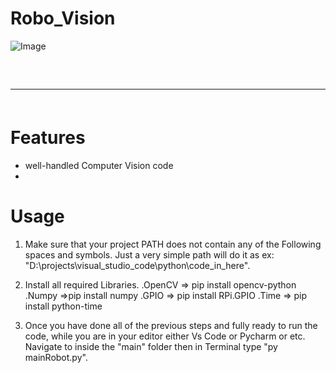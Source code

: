 # Robo_Vision

![Image](https://user-images.githubusercontent.com/64253660/240931398-b128e9f5-534c-447c-8a65-834b3d4547c7.jpg)

<hr style="border-radius: 2%; margin-top: 60px; margin-bottom: 60px;" noshade="" size="20" width="100%">

# Features

-   well-handled Computer Vision code
- 

# Usage

1. Make sure that your project PATH does not contain any of the Following spaces and symbols.
  Just a very simple path will do it as ex: "D:\projects\visual_studio_code\python\code_in_here".

2. Install all required Libraries.
  .OpenCV => pip install opencv-python
  .Numpy =>pip install numpy
  .GPIO => pip install RPi.GPIO
  .Time => pip install python-time
  
3. Once you have done all of the previous steps and fully ready to run the code,
  while you are in your editor either Vs Code or Pycharm or etc.
  Navigate to inside the "main" folder then in Terminal type "py mainRobot.py".

